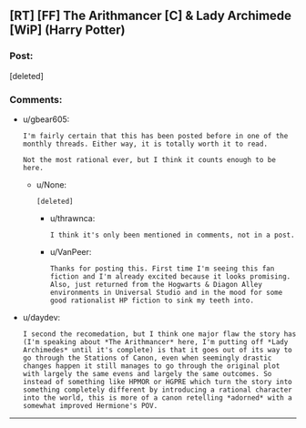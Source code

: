 ## [RT] [FF] The Arithmancer [C] & Lady Archimede [WiP] (Harry Potter)

### Post:

[deleted]

### Comments:

- u/gbear605:
  ```
  I'm fairly certain that this has been posted before in one of the monthly threads. Either way, it is totally worth it to read.

  Not the most rational ever, but I think it counts enough to be here.
  ```

  - u/None:
    ```
    [deleted]
    ```

    - u/thrawnca:
      ```
      I think it's only been mentioned in comments, not in a post.
      ```

    - u/VanPeer:
      ```
      Thanks for posting this. First time I'm seeing this fan fiction and I'm already excited because it looks promising. Also, just returned from the Hogwarts & Diagon Alley environments in Universal Studio and in the mood for some good rationalist HP fiction to sink my teeth into.
      ```

- u/daydev:
  ```
  I second the recomedation, but I think one major flaw the story has (I'm speaking about *The Arithmancer* here, I'm putting off *Lady Archimedes* until it's complete) is that it goes out of its way to go through the Stations of Canon, even when seemingly drastic changes happen it still manages to go through the original plot with largely the same evens and largely the same outcomes. So instead of something like HPMOR or HGPRE which turn the story into something completely different by introducing a rational character into the world, this is more of a canon retelling *adorned* with a somewhat improved Hermione's POV.
  ```

---

